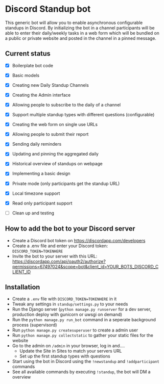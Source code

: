 # Discord Standup bot

This generic bot will allow you to enable asynchronous configurable standups in Discord.
By initializing the bot in a channel participants will be able to enter their
daily/weekly tasks in a web form which will be bundled on a public or private
website and posted in the channel in a pinned message. 

## Current status

- [x] Boilerplate bot code
- [x] Basic models
- [x] Creating new Daily Standup Channels
- [x] Creating the Admin interface
- [x] Allowing people to subscribe to the daily of a channel
- [x] Support multiple standup types with different questions (configurable)
- [x] Creating the web form on single use URLs 
- [x] Allowing people to submit their report
- [x] Sending daily reminders
- [x] Updating and pinning the aggregated daily
- [x] Historical overview of standups on webpage
- [x] Implementing a basic design
- [x] Private mode (only participants get the standup URL)
- [x] Local timezone support
- [x] Read only participant support
- [ ] Clean up and testing


## How to add the bot to your Discord server

- Create a Discord bot token on https://discordapp.com/developers
- Create a .env file and enter your Discord token: `DISCORD_TOKEN=TOKENHERE`
- Invite the bot to your server with this URL: https://discordapp.com/api/oauth2/authorize?permissions=67497024&scope=bot&client_id=YOUR_BOTS_DISCORD_CLIENT_ID


## Installation

 - Create a `.env` file with `DISCORD_TOKEN=TOKENHERE` in it
 - Tweak any settings in `standup/settings.py` to your needs
 - Run the Django server (`python manage.py runserver` for a dev server, production deploy with gunicorn or uwsgi on demand)
 - Run the `python manage.py run_bot` command in a seperate background process (supervisord)
 - Run `python manage.py createsuperuser` to create a admin user
 - Run `python manage.py collectstatic` to gather your static files for the website
 - Go to the admin on `/admin` in your browser, log in and....
   - Update the Site in Sites to match your servers URL
   - Set up the first standup types with questions
 - Start using the bot in Discord using the `!newstandup` and `!addparticipant` commands
 - See all available commands by executing `!standup`, the bot will DM a overview
